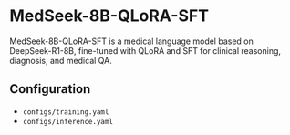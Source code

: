 # MedSeek-8B-QLoRA-SFT

MedSeek-8B-QLoRA-SFT is a medical language model based on DeepSeek-R1-8B, fine-tuned with QLoRA and SFT for clinical reasoning, diagnosis, and medical QA.

## Configuration  
- `configs/training.yaml`  
- `configs/inference.yaml`

